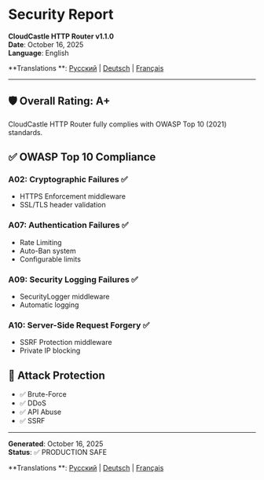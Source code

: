 # Security Report

**CloudCastle HTTP Router v1.1.0**  
**Date**: October 16, 2025  
**Language**: English

**Translations
**: [Русский](../../ru/reports/security.md) | [Deutsch](../../de/reports/security.md) | [Français](../../fr/reports/security.md)

---

## 🛡️ Overall Rating: A+

CloudCastle HTTP Router fully complies with OWASP Top 10 (2021) standards.

## ✅ OWASP Top 10 Compliance

### A02: Cryptographic Failures ✅

- HTTPS Enforcement middleware
- SSL/TLS header validation

### A07: Authentication Failures ✅

- Rate Limiting
- Auto-Ban system
- Configurable limits

### A09: Security Logging Failures ✅

- SecurityLogger middleware
- Automatic logging

### A10: Server-Side Request Forgery ✅

- SSRF Protection middleware
- Private IP blocking

## 🚫 Attack Protection

- ✅ Brute-Force
- ✅ DDoS
- ✅ API Abuse
- ✅ SSRF

---

**Generated**: October 16, 2025  
**Status**: ✅ PRODUCTION SAFE

**Translations
**: [Русский](../../ru/reports/security.md) | [Deutsch](../../de/reports/security.md) | [Français](../../fr/reports/security.md)

